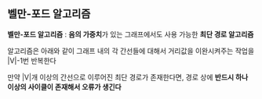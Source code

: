 ## 벨만-포드 알고리즘

**벨만-포드 알고리즘** : **음의 가중치**가 있는 그래프에서도 사용 가능한 **최단 경로 알고리즘**

알고리즘은 아래와 같이 그래프 내의 각 간선들에 대해서 거리값을 이완시켜주는 작업을 |V|-1번 반복한다 

만약 |V|개 이상의 간선으로 이루어진 최단 경로가 존재한다면, 경로 상에 **반드시 하나 이상의 사이클이 존재해서 오류가 생긴다** 




























































































   
